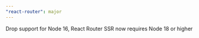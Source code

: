 ```yaml
---
"react-router": major
---
```


Drop support for Node 16, React Router SSR now requires Node 18 or higher
